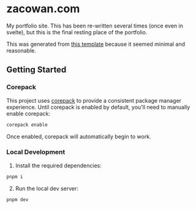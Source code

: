 # zacowan.com

My portfolio site. This has been re-written several times (once even in svelte), but this is the final resting place of the portfolio.

This was generated from [this template](https://github.com/vercel/examples/tree/main/solutions/blog) because it seemed minimal and reasonable.

## Getting Started

### Corepack

This project uses [corepack](https://nodejs.org/api/corepack.html) to provide a consistent package manager experience. Until corepack is enabled by default, you'll need to manually enable corepack:

```sh
corepack enable
```

Once enabled, corepack will automatically begin to work.

### Local Development

1. Install the required dependencies:

```sh
pnpm i
```

2. Run the local dev server:

```sh
pnpm dev
```
